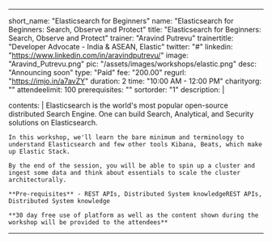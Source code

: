 ---

short_name: "Elasticsearch for Beginners"
name: "Elasticsearch for Beginners: Search, Observe and Protect"
title: "Elasticsearch for Beginners: Search, Observe and Protect"
trainer: "Aravind Putrevu"
trainertitle: "Developer Advocate - India & ASEAN, Elastic"
twitter: "#"
linkedin: "https://www.linkedin.com/in/aravindputrevu/"
image: "Aravind_Putrevu.png"
pic: "/assets/images/workshops/elastic.png"
desc: "Announcing soon"
type: "Paid"
fee: "200.00"
regurl: "https://imjo.in/a7avZY"
duration: 2
time: "10:00 AM - 12:00 PM"
charityorg: ""
attendeelimit: 100
prerequisites: ""
sortorder: "1"
description: |
    
    
contents: |
    Elasticsearch is the world's most popular open-source distributed Search Engine. One can build Search, Analytical, and Security solutions on Elasticsearch. 

    In this workshop, we'll learn the bare minimum and terminology to understand Elasticsearch and few other tools Kibana, Beats, which make up Elastic Stack. 

    By the end of the session, you will be able to spin up a cluster and ingest some data and think about essentials to scale the cluster architecturally. 

    **Pre-requisites** - REST APIs, Distributed System knowledgeREST APIs, Distributed System knowledge

    **30 day free use of platform as well as the content shown during the workshop will be provided to the attendees**

    

---